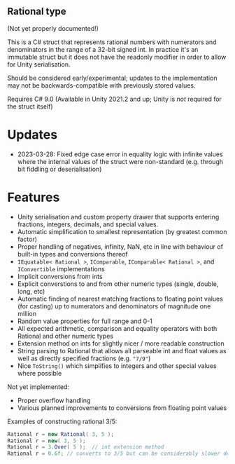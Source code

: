 ## Rational type ##

(Not yet properly documented!)

This is a C# struct that represents rational numbers with numerators and denominators in the range of a 32-bit signed int. In practice it's an immutable struct but it does not have the readonly modifier in order to allow for Unity serialisation.

Should be considered early/experimental; updates to the implementation may not be backwards-compatible with previously stored values.

Requires C# 9.0 (Available in Unity 2021.2 and up; Unity is *not* required for the struct itself)


# Updates #

- 2023-03-28: Fixed edge case error in equality logic with infinite values where the internal values of the struct were non-standard (e.g. through bit fiddling or deserialisation)


# Features #

- Unity serialisation and custom property drawer that supports entering fractions, integers, decimals, and special values.
- Automatic simplification to smallest representation (by greatest common factor)
- Proper handling of negatives, infinity, NaN, etc in line with behaviour of built-in types and conversions thereof
- `IEquatable< Rational >`, `IComparable`, `IComparable< Rational >`, and `IConvertible` implementations
- Implicit conversions from ints
- Explicit converstions to and from other numeric types (single, double, long, etc)
- Automatic finding of nearest matching fractions to floating point values (for casting) up to numerators and denominators of magnitude one million
- Random value properties for full range and 0-1
- All expected arithmetic, comparison and equality operators with both Rational and other numeric types
- Extension method on ints for slightly nicer / more readable construction
- String parsing to Rational that allows all parseable int and float values as well as directly specified fractions (e.g. `"7/9"`)
- Nice `ToString()` which simplifies to integers and other special values where possible

Not yet implemented:
- Proper overflow handling
- Various planned improvements to conversions from floating point values


Examples of constructing rational 3/5:

```cs
Rational r = new Rational( 3, 5 );
Rational r = new( 3, 5 );
Rational r = 3.Over( 5 );  // int extension method
Rational r = 0.6f; // converts to 3/5 but can be considerably slower depending on value
```